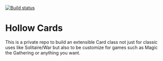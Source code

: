 [![Build status](https://ci.appveyor.com/api/projects/status/7vxbuhq0rl7oxlmw?svg=true)](https://ci.appveyor.com/project/mholloway24/hollowcards)

# Hollow Cards
This is a private repo to build an extensible Card class not just for classic uses like Solitaire/War but also to be customize for games such as Magic the Gathering or anything you want.
